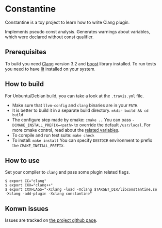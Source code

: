 Constantine
===========

Constantine is a toy project to learn how to write Clang plugin.

Implements pseudo const analysis. Generates warnings about variables,
which were declared without const qualifier.

Prerequisites
-------------

To build you need [Clang][1] version 3.2 and [boost][2] library installed.
To run tests you need to have [lit][3] installed on your system.

How to build
------------

For Unbuntu/Debian build, you can take a look at the `.travis.yml` file.

* Make sure that `llvm-config` and `clang` binaries are in your `PATH`.
* It is better to build it in a separate build directory.
`mkdir build && cd build`
* The configure step made by cmake: `cmake ..`
You can pass `-DCMAKE_INSTALL_PREFIX=<path>` to override the default
`/usr/local`. For more cmake control, read about the [related variables][4].
* To compile and run test suite: `make check`
* To install: `make install` You can specify `DESTDIR` environment to prefix
the `CMAKE_INSTALL_PREFIX`.

How to use
----------

Set your compiler to `clang` and pass some plugin related flags.

```shell
$ export CC="clang"
$ export CXX="clang++"
$ export CXXFLAGS="-Xclang -load -Xclang $TARGET_DIR/libconstantine.so -Xclang -add-plugin -Xclang constantine"
```

Konwn issues
------------

Issues are tracked on [the project github page][5].


[1]: http://clang.llvm.org/ "Clang: a C language family frontend for LLVM"
[2]: http://www.boost.org/ "boost homepage"
[3]: https://pypi.python.org/pypi/lit "lit: a software testing tool"
[4]: http://www.cmake.org/Wiki/CMake_Useful_Variables "cmake useful variables"
[5]: https://github.com/rizsotto/Constantine/issues "Constantine issues"
